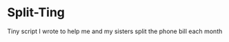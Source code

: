 Split-Ting
==========

Tiny script I wrote to help me and my sisters split the phone bill each month